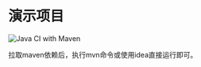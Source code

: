 # 演示项目

![Java CI with Maven](https://github.com/xfally/spring-eureka/workflows/Java%20CI%20with%20Maven/badge.svg)

拉取maven依赖后，执行mvn命令或使用idea直接运行即可。
